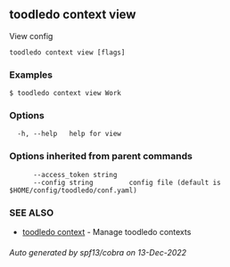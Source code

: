## toodledo context view

View config

```
toodledo context view [flags]
```

### Examples

```
$ toodledo context view Work

```

### Options

```
  -h, --help   help for view
```

### Options inherited from parent commands

```
      --access_token string   
      --config string         config file (default is $HOME/config/toodledo/conf.yaml)
```

### SEE ALSO

* [toodledo context](toodledo_context.md)	 - Manage toodledo contexts

###### Auto generated by spf13/cobra on 13-Dec-2022
